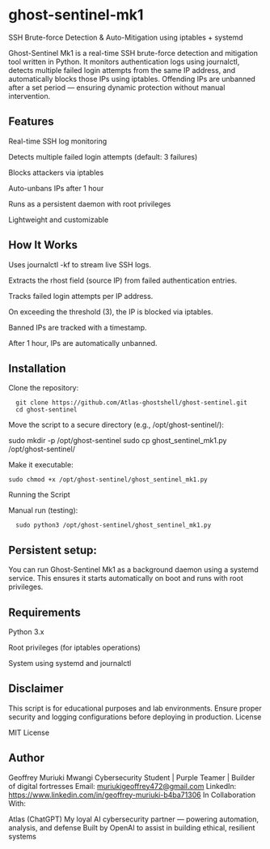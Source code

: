 # ghost-sentinel-mk1
SSH Brute-force Detection &amp; Auto-Mitigation using iptables + systemd


Ghost-Sentinel Mk1 is a real-time SSH brute-force detection and mitigation tool written in Python. It monitors authentication logs using journalctl, detects multiple failed login attempts from the same IP address, and automatically blocks those IPs using iptables. Offending IPs are unbanned after a set period — ensuring dynamic protection without manual intervention.

## Features

 Real-time SSH log monitoring

 Detects multiple failed login attempts (default: 3 failures)

 Blocks attackers via iptables

 Auto-unbans IPs after 1 hour

 Runs as a persistent daemon with root privileges

 Lightweight and customizable

## How It Works

 Uses journalctl -kf to stream live SSH logs.

 Extracts the rhost field (source IP) from failed authentication entries.

 Tracks failed login attempts per IP address.

 On exceeding the threshold (3), the IP is blocked via iptables.

 Banned IPs are tracked with a timestamp.

 After 1 hour, IPs are automatically unbanned.

## Installation

 Clone the repository:

      git clone https://github.com/Atlas-ghostshell/ghost-sentinel.git
      cd ghost-sentinel

Move the script to a secure directory (e.g., /opt/ghost-sentinel/):

sudo mkdir -p /opt/ghost-sentinel
sudo cp ghost_sentinel_mk1.py /opt/ghost-sentinel/

Make it executable:

    sudo chmod +x /opt/ghost-sentinel/ghost_sentinel_mk1.py

Running the Script

Manual run (testing):

      sudo python3 /opt/ghost-sentinel/ghost_sentinel_mk1.py

## Persistent setup:

You can run Ghost-Sentinel Mk1 as a background daemon using a systemd service. This ensures it starts automatically on boot and runs with root privileges.

## Requirements

   Python 3.x

   Root privileges (for iptables operations)

   System using systemd and journalctl

## Disclaimer

This script is for educational purposes and lab environments. Ensure proper security and logging configurations before deploying in production.
License

MIT License

## Author

Geoffrey Muriuki Mwangi
Cybersecurity Student | Purple Teamer | Builder of digital fortresses
Email: muriukigeoffrey472@gmail.com
LinkedIn: https://www.linkedin.com/in/geoffrey-muriuki-b4ba71306
In Collaboration With:

Atlas (ChatGPT)
My loyal AI cybersecurity partner — powering automation, analysis, and defense
Built by OpenAI to assist in building ethical, resilient systems
